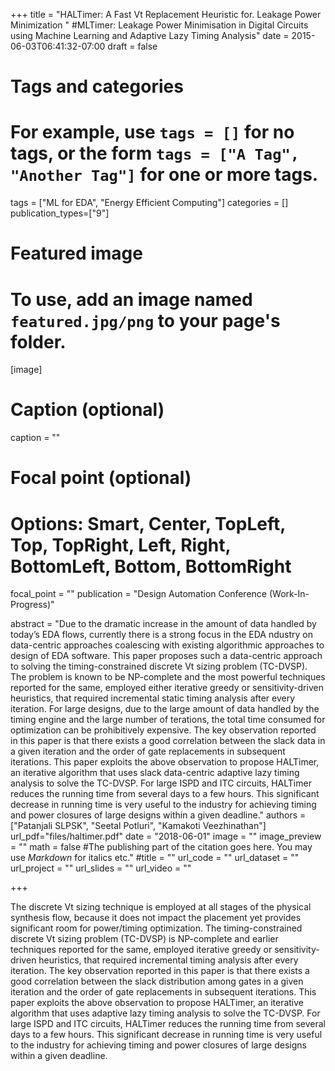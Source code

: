 +++
title = "HALTimer: A Fast Vt Replacement Heuristic for. Leakage Power Minimization "
#MLTimer: Leakage Power Minimisation in Digital Circuits using Machine Learning and Adaptive Lazy Timing Analysis"
date = 2015-06-03T06:41:32-07:00
draft = false

# Tags and categories
# For example, use `tags = []` for no tags, or the form `tags = ["A Tag", "Another Tag"]` for one or more tags.
tags = ["ML for EDA", "Energy Efficient Computing"]
categories = []
publication_types=["9"]
# Featured image
# To use, add an image named `featured.jpg/png` to your page's folder. 
[image]
  # Caption (optional)
  caption = ""

  # Focal point (optional)
  # Options: Smart, Center, TopLeft, Top, TopRight, Left, Right, BottomLeft, Bottom, BottomRight
  focal_point = ""
publication = "Design Automation Conference (Work-In-Progress)"

abstract = "Due to the dramatic increase in the amount of data handled by today’s EDA flows, currently there is a strong focus in the EDA ndustry on data-centric approaches coalescing with existing algorithmic approaches to design of EDA software. This paper proposes such a data-centric approach to solving the timing-constrained discrete Vt sizing problem (TC-DVSP). The problem is known to be NP-complete and the most powerful techniques reported for the same, employed either iterative greedy or sensitivity-driven heuristics, that required incremental static timing analysis after every iteration. For large designs, due to the large amount of data handled by the timing engine and the large number of terations, the total time consumed for optimization can be prohibitively expensive. The key observation reported in this paper is that there exists a good correlation between the slack data in a given iteration and the order of gate replacements in subsequent iterations. This paper exploits the above observation to propose HALTimer, an iterative algorithm that uses slack data-centric adaptive lazy timing analysis to solve the TC-DVSP. For large ISPD and ITC circuits, HALTimer reduces the running time from several days to a few hours. This significant decrease in running time is very useful to the industry for achieving timing and power closures of large designs within a given deadline."
authors = ["Patanjali SLPSK", "Seetal Potluri", "Kamakoti Veezhinathan"]
url_pdf="files/haltimer.pdf"
date = "2018-06-01"
image = ""
image_preview = ""
math = false
#The publishing part of the citation goes here. You may use *Markdown* for italics etc."
#title = ""
url_code = ""
url_dataset = ""
url_project = ""
url_slides = ""
url_video = ""

+++


The discrete Vt sizing technique is employed at all stages of the physical synthesis flow, because it does not impact the placement yet provides significant room for power/timing optimization. The timing-constrained discrete Vt sizing problem (TC-DVSP) is NP-complete and earlier techniques reported for the same, employed iterative greedy or sensitivity-driven heuristics, that required incremental timing analysis after every iteration. The key observation reported in this paper is that there exists a good correlation between the slack distribution among gates in a given iteration and the order of gate replacements in subsequent iterations. This paper exploits the above observation to propose HALTimer, an iterative algorithm that uses adaptive lazy timing analysis to solve the TC-DVSP. For large ISPD and ITC circuits, HALTimer reduces the running time from several days to a few hours. This significant decrease in running time is very useful to the industry for achieving timing and power closures of large designs within a given deadline.
